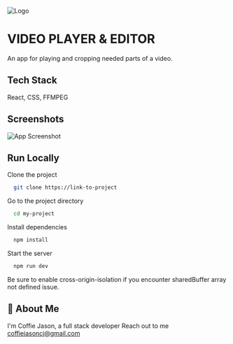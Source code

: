 
![Logo](https://dev-to-uploads.s3.amazonaws.com/uploads/articles/th5xamgrr6se0x5ro4g6.png)


# VIDEO PLAYER & EDITOR

An app for playing and cropping needed parts of a video. 


## Tech Stack

React, CSS, FFMPEG



## Screenshots

![App Screenshot](https://via.placeholder.com/468x300?text=App+Screenshot+Here)


## Run Locally

Clone the project

```bash
  git clone https://link-to-project
```

Go to the project directory

```bash
  cd my-project
```

Install dependencies

```bash
  npm install
```

Start the server

```bash
  npm run dev
```

Be sure to enable cross-origin-isolation if you encounter sharedBuffer array not defined issue.
## 🚀 About Me
I'm Coffie Jason, a full stack developer
Reach out to me coffiejasoncj@gmail.com